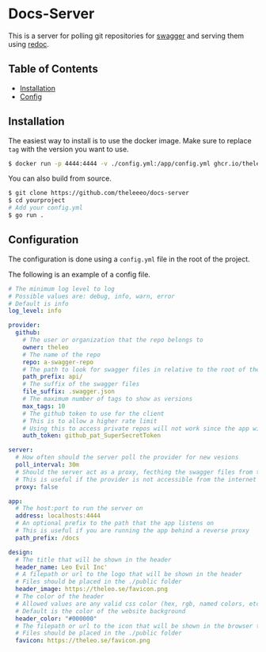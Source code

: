 # Docs-Server

This is a server for polling git repositories for [swagger](https://swagger.io/specification/) and serving them using [redoc](https://redocly.com/).

## Table of Contents

- [Installation](#installation)
- [Config](#configuration)

## Installation

The easiest way to install is to use the docker image. Make sure to replace `tag` with the version you want to use.

```bash
$ docker run -p 4444:4444 -v ./config.yml:/app/config.yml ghcr.io/theleeeo/docs-server:tag
```

You can also build from source.

```bash
$ git clone https://github.com/theleeeo/docs-server
$ cd yourproject
# Add your config.yml
$ go run .
```

## Configuration

The configuration is done using a `config.yml` file in the root of the project.

The following is an example of a config file.

```yml
# The minimum log level to log
# Possible values are: debug, info, warn, error
# Default is info
log_level: info

provider:
  github:
    # The user or organization that the repo belongs to
    owner: theleo
    # The name of the repo
    repo: a-swagger-repo
    # The path to look for swagger files in relative to the root of the repo
    path_prefix: api/
    # The suffix of the swagger files
    file_suffix: .swagger.json
    # The maximum number of tags to show as versions
    max_tags: 10
    # The github token to use for the client
    # This is to allow a higher rate limit
    # Using this to access private repos will not work since the app will not be able to access it anyways
    auth_token: github_pat_SuperSecretToken

server:
  # How often should the server poll the provider for new vesions
  poll_interval: 30m
  # Should the server act as a proxy, fecthing the swagger files from the provider and serving them
  # This is useful if the provider is not accessible from the internet or requires authentication
  proxy: false

app:
  # The host:port to run the server on
  address: localhosts:4444
  # An optional prefix to the path that the app listens on
  # This is useful if you are running the app behind a reverse proxy
  path_prefix: /docs

design:
  # The title that will be shown in the header
  header_name: Leo Evil Inc'
  # A filepath or url to the logo that will be shown in the header
  # Files should be placed in the ./public folder
  header_image: https://theleo.se/favicon.png
  # The color of the header
  # Allowed values are any valid css color (hex, rgb, named colors, etc.)
  # Default is the color of the website background
  header_color: "#000000"
  # The filepath or url to the icon that will be shown in the browser tab
  # Files should be placed in the ./public folder
  favicon: https://theleo.se/favicon.png
```